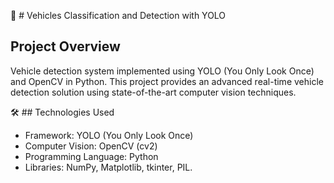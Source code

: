 🚗 # Vehicles Classification and Detection with YOLO

## Project Overview
Vehicle detection system implemented using YOLO (You Only Look Once) and OpenCV in Python. This project provides an advanced real-time vehicle detection solution using state-of-the-art computer vision techniques.

🛠 ## Technologies Used

- Framework: YOLO (You Only Look Once)
- Computer Vision: OpenCV (cv2)
- Programming Language: Python
- Libraries: NumPy, Matplotlib, tkinter, PIL.
